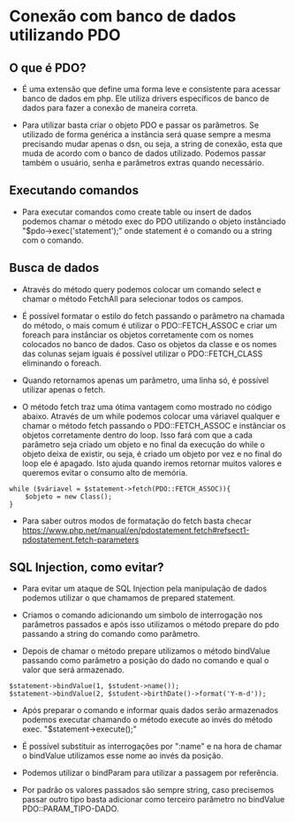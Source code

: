 # Conexão com banco de dados utilizando PDO

## O que é PDO?

- É uma extensão que define uma forma leve e consistente para acessar banco de dados em php. Ele utiliza drivers específicos de banco de dados para fazer a conexão de maneira correta.

- Para utilizar basta criar o objeto PDO e passar os parâmetros. Se utilizado de forma genérica a instância será quase sempre a mesma precisando mudar apenas o dsn, ou seja, a string de conexão, esta que muda de acordo com o banco de dados utilizado. Podemos passar também o usuário, senha e parâmetros extras quando necessário.


## Executando comandos

- Para executar comandos como create table ou insert de dados podemos chamar o método exec do PDO utilizando o objeto instânciado "$pdo->exec('statement');" onde statement é o comando ou a string com o comando.

## Busca de dados

- Através do método query podemos colocar um comando select e chamar o método FetchAll para selecionar todos os campos. 

- É possível formatar o estilo do fetch passando o parâmetro na chamada do método, o mais comum é utilizar o PDO::FETCH_ASSOC e criar um foreach para instânciar os objetos corretamente com os nomes colocados no banco de dados. Caso os objetos da classe e os nomes das colunas sejam iguais é possível utilizar o PDO::FETCH_CLASS eliminando o foreach.

- Quando retornamos apenas um parâmetro, uma linha só, é possível utilizar apenas o fetch.

- O método fetch traz uma ótima vantagem como mostrado no código abaixo. Através de um while podemos colocar uma váriavel qualquer e chamar o método fetch passando o PDO::FETCH_ASSOC e instânciar os objetos corretamente dentro do loop. Isso fará com que a cada parâmetro seja criado um objeto e no final da execução do while o objeto deixa de existir, ou seja, é criado um objeto por vez e no final do loop ele é apagado. Isto ajuda quando iremos retornar muitos valores e queremos evitar o consumo alto de memória. 

```
while ($váriavel = $statement->fetch(PDO::FETCH_ASSOC)){
    $objeto = new Class();
}

```

- Para saber outros modos de formatação do fetch basta checar <a>https://www.php.net/manual/en/pdostatement.fetch#refsect1-pdostatement.fetch-parameters</a>


## SQL Injection, como evitar?

- Para evitar um ataque de SQL Injection pela manipulação de dados podemos utilizar o que chamamos de prepared statement. 

- Criamos o comando adicionando um simbolo de interrogação nos parâmetros passados e após isso utilizamos o método prepare do pdo passando a string do comando como parâmetro.

- Depois de chamar o método prepare utilizamos o método bindValue passando como parâmetro a posição do dado no comando e qual o valor que será armazenado.

```
$statement->bindValue(1, $student->name());
$statement->bindValue(2, $student->birthDate()->format('Y-m-d'));

```

- Após preparar o comando e informar quais dados serão armazenados podemos executar chamando o método execute ao invés do método exec. "$statement->execute();"

- É possível substituir as interrogações por ":name" e na hora de chamar o bindValue utilizamos esse nome ao invés da posição.

- Podemos utilizar o bindParam para utilizar a passagem por referência.

- Por padrão os valores passados são sempre string, caso precisemos passar outro tipo basta adicionar como terceiro parâmetro no bindValue PDO::PARAM_TIPO-DADO.
